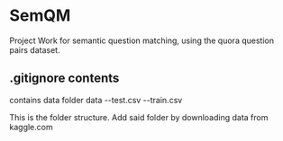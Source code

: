 # SemQM
Project Work for semantic question matching, using the quora question pairs dataset.

## .gitignore contents
contains data folder
data 
    --test.csv
    --train.csv

This is the folder structure. Add said folder by downloading data from kaggle.com
